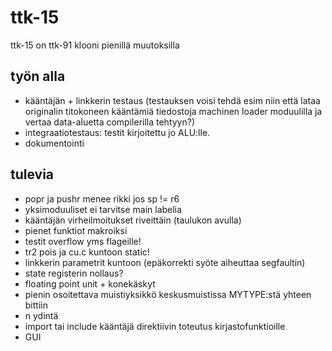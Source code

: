 # ttk-15 #
ttk-15 on ttk-91 klooni pienillä muutoksilla

## työn alla ##
 * kääntäjän + linkkerin testaus (testauksen voisi tehdä esim niin että lataa originalin titokoneen kääntämiä tiedostoja machinen loader moduulilla ja vertaa data-aluetta compilerilla tehtyyn?)
 * integraatiotestaus: testit kirjoitettu jo ALU:lle.
 * dokumentointi

## tulevia ##
 * popr ja pushr menee rikki jos sp != r6
 * yksimoduuliset ei tarvitse main labelia
 * kääntäjän virheilmoitukset riveittäin (taulukon avulla)
 * pienet funktiot makroiksi
 * testit overflow yms flageille!
 * tr2 pois ja cu.c kuntoon static!
 * linkkerin parametrit kuntoon (epäkorrekti syöte aiheuttaa segfaultin)
 * state registerin nollaus?
 * floating point unit + konekäskyt
 * pienin osoitettava muistiyksikkö keskusmuistissa MYTYPE:stä yhteen bittiin
 * n ydintä
 * import tai include kääntäjä direktiivin toteutus kirjastofunktioille
 * GUI
